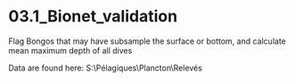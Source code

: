 # 03.1_Bionet_validation
Flag Bongos that may have subsample the surface or bottom, and calculate mean maximum depth of all dives 

Data are found here: S:\Pélagiques\Plancton\Relevés